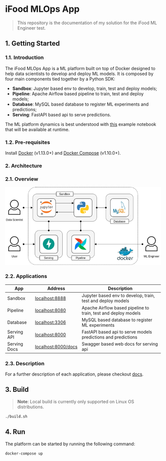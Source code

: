 # iFood MLOps App

> This repository is the documentation of my solution for the iFood ML Engineer test.

## 1. Getting Started

### 1.1. Introduction

The iFood MLOps App is a ML platform built on top of Docker designed to help data scientists to develop and deploy ML 
models. It is composed by four main components tied together by a Python SDK: 

 - **Sandbox**: Jupyter based env to develop, train, test and deploy models;
 - **Pipeline**: Apache Airflow based pipeline to train, test and deploy models;
 - **Database**: MySQL based database to register ML experiments and predictions;
 - **Serving**: FastAPI based api to serve predictions.
 
The ML platform dynamics is best understood with [this](/sandbox/workspace/iris.ipynb) example notebook that will be
available at runtime.

### 1.2. Pre-requisites

Install [Docker](https://docs.docker.com/get-docker/) (v1.13.0+) and [Docker Compose](https://docs.docker.com/compose/install/) (v1.10.0+).

### 2. Architecture

### 2.1. Overview

<p align="center"><img src="docs/image/mlops-docker.png"></p>

### 2.2. Applications

| App          | Address                                            | Description                                                    |
| ------------ | -------------------------------------------------- | -------------------------------------------------------------- |
| Sandbox      | [localhost:8888](http://localhost:8888/)           | Jupyter based env to develop, train, test and deploy models    |
| Pipeline     | [localhost:8080](http://localhost:8080/)           | Apache Airflow based pipeline to train, test and deploy models |
| Database     | [localhost:3306](http://localhost:3306/)           | MySQL based database to register ML experiments                |
| Serving API  | [localhost:8000](http://localhost:8000/)           | FastAPI based api to serve models predictions and predictions  |
| Serving Docs | [localhost:8000/docs](http://localhost:8000/docs/) | Swagger based web docs for serving api 

### 2.3. Description

For a further description of each application, please checkout [docs](docs/Apps.md).

## 3. Build

> **Note**: Local build is currently only supported on Linux OS distributions.

```bash
./build.sh
```

## 4. Run

The platform can be started by running the following command:

```bash
docker-compose up
```
